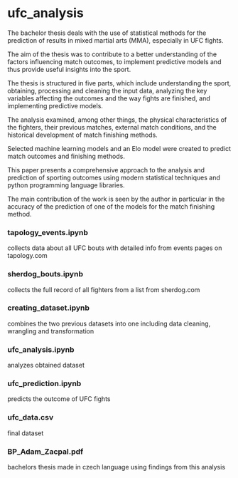 # ufc_analysis

The bachelor thesis deals with the use of statistical methods for the prediction of results in mixed martial arts (MMA), especially in UFC fights. 

The aim of the thesis was to contribute to a better understanding of the factors influencing match outcomes, to implement predictive models and thus provide useful insights into the sport. 

The thesis is structured in five parts, which include understanding the sport, obtaining, processing and cleaning the input data, analyzing the key variables affecting the outcomes and the way fights are finished, and implementing predictive models. 

The analysis examined, among other things, the physical characteristics of the fighters, their previous matches, external match conditions, and the historical development of match finishing methods. 

Selected machine learning models and an Elo model were created to predict match outcomes and finishing methods. 

This paper presents a comprehensive approach to the analysis and prediction of sporting outcomes using modern statistical techniques and python programming language libraries. 

The main contribution of the work is seen by the author in particular in the accuracy of the prediction of one of the models for the match finishing method.

### tapology_events.ipynb
collects data about all UFC bouts with detailed info from events pages on tapology.com

### sherdog_bouts.ipynb 
collects the full record of all fighters from a list from sherdog.com

### creating_dataset.ipynb
combines the two previous datasets into one including data cleaning, wrangling and transformation 

### ufc_analysis.ipynb 
analyzes obtained dataset

### ufc_prediction.ipynb
predicts the outcome of UFC fights

### ufc_data.csv
final dataset

### BP_Adam_Zacpal.pdf
bachelors thesis made in czech language using findings from this analysis 

